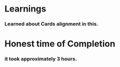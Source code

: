 # Learnings
### Learned about Cards alignment in this.
# Honest time of Completion
### it took approximately 3 hours.
